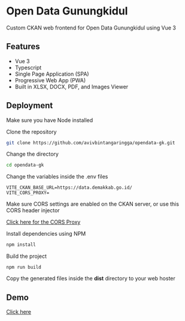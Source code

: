 
# Open Data Gunungkidul

Custom CKAN web frontend for Open Data Gunungkidul using Vue 3 




## Features

- Vue 3
- Typescript
- Single Page Application (SPA)
- Progressive Web App (PWA)
- Built in XLSX, DOCX, PDF, and Images Viewer


## Deployment

Make sure you have Node installed

Clone the repository

```bash
git clone https://github.com/avivbintangaringga/opendata-gk.git
```

Change the directory

```bash
cd opendata-gk
```

Change the variables inside the .env files
```env
VITE_CKAN_BASE_URL=https://data.demakkab.go.id/
VITE_CORS_PROXY=
```

Make sure CORS settings are enabled on the CKAN server, or use this CORS header injector

[Click here for the CORS Proxy](https://github.com/avivbintangaringga/cloudflare-cors-proxy)



Install dependencies using NPM
```bash
npm install
```

Build the project
```
npm run build
```

Copy the generated files inside the **dist** directory to your web hoster
## Demo

[Click here](https://opendata-gk.pages.dev)

